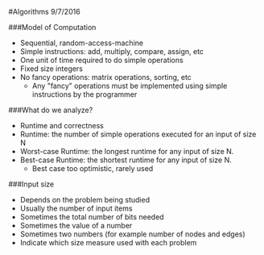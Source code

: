 #Algorithms 9/7/2016

###Model of Computation

* Sequential, random-access-machine
* Simple instructions: add, multiply, compare, assign, etc
* One unit of time required to do simple operations
* Fixed size integers
* No fancy operations: matrix operations, sorting, etc
	* Any "fancy" operations must be implemented using simple instructions by the programmer


###What do we analyze?

* Runtime and correctness
* Runtime: the number of simple operations executed for an input of size N
* Worst-case Runtime: the longest runtime for any input of size N.
* Best-case Runtime: the shortest runtime for any input of size N.
	* Best case too optimistic, rarely used


###Input size

* Depends on the problem being studied
* Usually the number of input items
* Sometimes the total number of bits needed
* Sometimes the value of a number
* Sometimes two numbers (for example number of nodes and edges)
* Indicate which size measure used with each problem